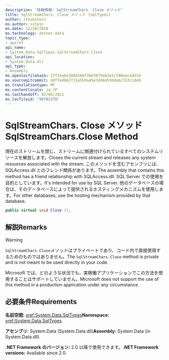 ```yaml
---
description: '詳細情報: SqlStreamChars. Close メソッド'
title: SqlStreamChars. Close メソッド (SqlTypes)
author: stevestein
ms.author: sstein
ms.date: 12/20/2018
ms.technology: dotnet-data
topic_type:
- apiref
api_name:
- System.Data.SqlTypes.SqlStreamChars.Close
api_location:
- System.Data.dll
api_type:
- Assembly
ms.openlocfilehash: 27f2ea6e288d166f3b63979a83a1cf80eeced334
ms.sourcegitcommit: ddf7edb67715a5b9a45e3dd44536dabc153c1de0
ms.translationtype: MT
ms.contentlocale: ja-JP
ms.lasthandoff: 02/06/2021
ms.locfileid: "99782378"
---
```

# <a name="sqlstreamcharsclose-method"></a><span data-ttu-id="5552e-103">SqlStreamChars. Close メソッド</span><span class="sxs-lookup"><span data-stu-id="5552e-103">SqlStreamChars.Close Method</span></span>

<span data-ttu-id="5552e-104">現在のストリームを閉じ、ストリームに関連付けられているすべてのシステムリソースを解放します。</span><span class="sxs-lookup"><span data-stu-id="5552e-104">Closes the current stream and releases any system resources associated with the stream.</span></span> <span data-ttu-id="5552e-105">このメソッドを含むアセンブリには、SQLAccess.dll とのフレンド関係があります。</span><span class="sxs-lookup"><span data-stu-id="5552e-105">The assembly that contains this method has a friend relationship with SQLAccess.dll.</span></span> <span data-ttu-id="5552e-106">SQL Server での使用を目的としています。</span><span class="sxs-lookup"><span data-stu-id="5552e-106">It's intended for use by SQL Server.</span></span> <span data-ttu-id="5552e-107">他のデータベースの場合は、そのデータベースによって提供されるホスティングメカニズムを使用します。</span><span class="sxs-lookup"><span data-stu-id="5552e-107">For other databases, use the hosting mechanism provided by that database.</span></span>

```csharp
public virtual void Close ();
```

## <a name="remarks"></a><span data-ttu-id="5552e-108">解説</span><span class="sxs-lookup"><span data-stu-id="5552e-108">Remarks</span></span>

> [!WARNING]
> <span data-ttu-id="5552e-109">`SqlStreamChars.Close`メソッドはプライベートであり、コード内で直接使用するためのものではありません。</span><span class="sxs-lookup"><span data-stu-id="5552e-109">The `SqlStreamChars.Close` method is private and is not meant to be used directly in your code.</span></span>
>
> <span data-ttu-id="5552e-110">Microsoft では、どのような状況でも、実稼働アプリケーションでこの方法を使用することはサポートしていません。</span><span class="sxs-lookup"><span data-stu-id="5552e-110">Microsoft does not support the use of this method in a production application under any circumstance.</span></span>

## <a name="requirements"></a><span data-ttu-id="5552e-111">必要条件</span><span class="sxs-lookup"><span data-stu-id="5552e-111">Requirements</span></span>

<span data-ttu-id="5552e-112">**名前空間:** <xref:System.Data.SqlTypes></span><span class="sxs-lookup"><span data-stu-id="5552e-112">**Namespace:** <xref:System.Data.SqlTypes></span></span>

<span data-ttu-id="5552e-113">**アセンブリ:** System.Data (System.Data.dll)</span><span class="sxs-lookup"><span data-stu-id="5552e-113">**Assembly:** System.Data (in System.Data.dll)</span></span>

<span data-ttu-id="5552e-114">**.NET Framework のバージョン:** 2.0 以降で使用できます。</span><span class="sxs-lookup"><span data-stu-id="5552e-114">**.NET Framework versions:** Available since 2.0.</span></span>
